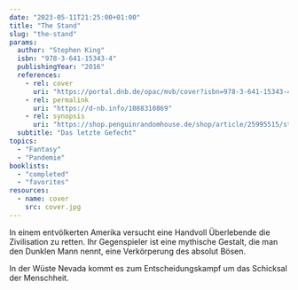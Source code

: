```yaml
---
date: "2023-05-11T21:25:00+01:00"
title: "The Stand"
slug: "the-stand"
params:
  author: "Stephen King"
  isbn: "978-3-641-15343-4"
  publishingYear: "2016"
  references:
    - rel: cover
      uri: "https://portal.dnb.de/opac/mvb/cover?isbn=978-3-641-15343-4"
    - rel: permalink
      uri: "https://d-nb.info/1088310869"
    - rel: synopsis
      uri: "https://shop.penguinrandomhouse.de/shop/article/25995515/stephen_king_the_stand_das_letzte_gefecht.html"
  subtitle: "Das letzte Gefecht"
topics:
  - "Fantasy"
  - "Pandemie"
booklists:
  - "completed"
  - "favorites"
resources:
  - name: cover
    src: cover.jpg
---
```

In einem entvölkerten Amerika versucht eine Handvoll Überlebende die 
Zivilisation zu retten. Ihr Gegenspieler ist eine mythische Gestalt, die man den 
Dunklen Mann nennt, eine Verkörperung des absolut Bösen.

In der Wüste Nevada kommt es zum Entscheidungskampf um das Schicksal der 
Menschheit.